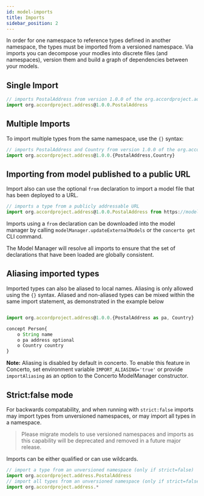 ```yaml
---
id: model-imports
title: Imports
sidebar_position: 2
---
```


In order for one namespace to reference types defined in another namespace, the types must be imported from a versioned namespace. Via imports you can decompose your modles into discrete files (and namespaces), version them and build a graph of dependencies between your models.

## Single Import

```js
// imports PostalAddress from version 1.0.0 of the org.accordproject.address namespace
import org.accordproject.address@1.0.0.PostalAddress 
```

## Multiple Imports

To import multiple types from the same namespace, use the `{}` syntax:

```js
// imports PostalAddress and Country from version 1.0.0 of the org.accordproject.address namespace
import org.accordproject.address@1.0.0.{PostalAddress,Country} 
```

## Importing from model published to a public URL

Import also can use the optional `from` declaration to import a model file that has been deployed to a URL.

```js
// imports a type from a publicly addressable URL
import org.accordproject.address@1.0.0.PostalAddress from https://models.accordproject.org/address.cto
```

Imports using a `from` declaration can be downloaded into the model manager by calling `modelManager.updateExternalModels` or the `concerto get` CLI command.

The Model Manager will resolve all imports to ensure that the set of declarations that have been loaded are globally consistent. 

## Aliasing imported types

Imported types can also be aliased to local names. Aliasing is only allowed using the `{}` syntax. Aliased and non-aliased types can be mixed within the same import statement, as demonstrated in the example below
```js

import org.accordproject.address@1.0.0.{PostalAddress as pa, Country}

concept Person{
    o String name
    o pa address optional
    o Country country
}
```

**Note:**  Aliasing is disabled by default in concerto. To enable this feature in Concerto, set environment variable `IMPORT_ALIASING='true'` or provide `importAliasing` as an option to the Concerto ModelManager constructor.


## Strict:false mode

For backwards compatability, and when running with `strict:false` imports may import types from unversioned namespaces, or may import all types in a namespace. 

> Please migrate models to use versioned namespaces and imports as this capability will be deprecated and removed in a future major release.

Imports can be either qualified or can use wildcards.

```js
// import a type from an unversioned namespace (only if strict=false)
import org.accordproject.address.PostalAddress
// import all types from an unversioned namespace (only if strict=false)
import org.accordproject.address.*
```


